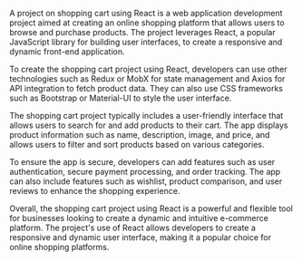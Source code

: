 A project on shopping cart using React is a web application development project aimed at creating an online shopping platform that allows users to browse and purchase products. The project leverages React, a popular JavaScript library for building user interfaces, to create a responsive and dynamic front-end application.

To create the shopping cart project using React, developers can use other technologies such as Redux or MobX for state management and Axios for API integration to fetch product data. They can also use CSS frameworks such as Bootstrap or Material-UI to style the user interface.

The shopping cart project typically includes a user-friendly interface that allows users to search for and add products to their cart. The app displays product information such as name, description, image, and price, and allows users to filter and sort products based on various categories.

To ensure the app is secure, developers can add features such as user authentication, secure payment processing, and order tracking. The app can also include features such as wishlist, product comparison, and user reviews to enhance the shopping experience.

Overall, the shopping cart project using React is a powerful and flexible tool for businesses looking to create a dynamic and intuitive e-commerce platform. The project's use of React allows developers to create a responsive and dynamic user interface, making it a popular choice for online shopping platforms.
